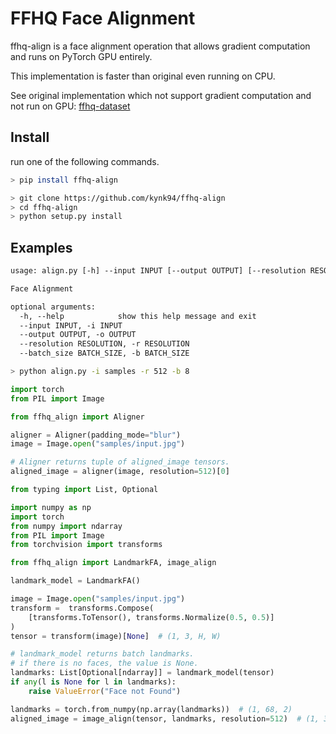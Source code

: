 # FFHQ Face Alignment

ffhq-align is a face alignment operation that allows gradient computation and runs on PyTorch GPU entirely.

This implementation is faster than original even running on CPU.

See original implementation which not support gradient computation and not run on GPU: [ffhq-dataset](https://github.com/NVlabs/ffhq-dataset)

## Install

run one of the following commands.

```bash
> pip install ffhq-align
```

```bash
> git clone https://github.com/kynk94/ffhq-align
> cd ffhq-align
> python setup.py install
```

## Examples

```txt
usage: align.py [-h] --input INPUT [--output OUTPUT] [--resolution RESOLUTION] [--batch_size BATCH_SIZE]

Face Alignment

optional arguments:
  -h, --help            show this help message and exit
  --input INPUT, -i INPUT
  --output OUTPUT, -o OUTPUT
  --resolution RESOLUTION, -r RESOLUTION
  --batch_size BATCH_SIZE, -b BATCH_SIZE
```

```bash
> python align.py -i samples -r 512 -b 8
```

```python
import torch
from PIL import Image

from ffhq_align import Aligner

aligner = Aligner(padding_mode="blur")
image = Image.open("samples/input.jpg")

# Aligner returns tuple of aligned_image tensors.
aligned_image = aligner(image, resolution=512)[0]
```

```python
from typing import List, Optional

import numpy as np
import torch
from numpy import ndarray
from PIL import Image
from torchvision import transforms

from ffhq_align import LandmarkFA, image_align

landmark_model = LandmarkFA()

image = Image.open("samples/input.jpg")
transform =  transforms.Compose(
    [transforms.ToTensor(), transforms.Normalize(0.5, 0.5)]
)
tensor = transform(image)[None]  # (1, 3, H, W)

# landmark_model returns batch landmarks.
# if there is no faces, the value is None.
landmarks: List[Optional[ndarray]] = landmark_model(tensor)
if any(l is None for l in landmarks):
    raise ValueError("Face not Found")

landmarks = torch.from_numpy(np.array(landmarks))  # (1, 68, 2)
aligned_image = image_align(tensor, landmarks, resolution=512)  # (1, 3, 512, 512)
```
